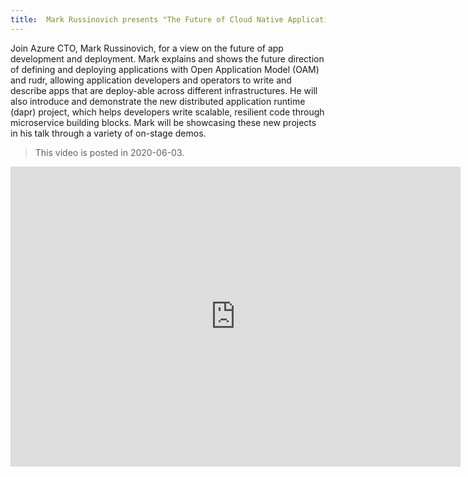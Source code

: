 ```yaml
---
title:  Mark Russinovich presents "The Future of Cloud Native Applications with Open Application Model and Dapr"
---
```


Join Azure CTO, Mark Russinovich, for a view on the future of app development and deployment. Mark explains and shows the future direction of defining and deploying applications with Open Application Model (OAM) and rudr, allowing application developers and operators to write and describe apps that are deploy-able across different infrastructures. He will also introduce and demonstrate the new distributed application runtime (dapr) project, which helps developers write scalable, resilient code through microservice building blocks. Mark will be showcasing these new projects in his talk through a variety of on-stage demos.

> This video is posted in 2020-06-03.

<iframe width="720" height="480" src="https://www.youtube.com/embed/eJCu6a-x9uo" title="YouTube video player" frameborder="0" allow="accelerometer; autoplay; clipboard-write; encrypted-media; gyroscope; picture-in-picture" allowfullscreen></iframe>